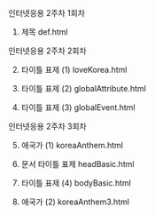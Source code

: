 인터넷응용 2주차 1회차

1. 제목
def.html



인터넷응용 2주차 2회차

2. 타이틀 표제 (1)
loveKorea.html

3. 타이틀 표제 (2) 
globalAttribute.html

4. 타이틀 표제 (3)
globalEvent.html



인터넷응용 2주차 3회차

5. 애국가 (1)
koreaAnthem.html

6. 문서 타이틀 표제 
headBasic.html

7. 타이틀 표제 (4)
bodyBasic.html

8. 애국가 (2)
koreaAnthem3.html


